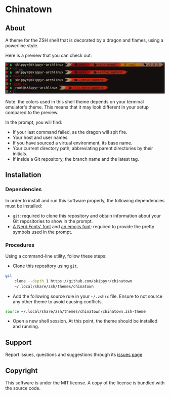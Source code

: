 # Chinatown
## About
A theme for the ZSH shell that is decorated by a dragon and flames, using a
powerline style.

Here is a preview that you can check out:

![](preview.png)

Note: the colors used in this shell theme depends on your terminal emulator's
      theme. This means that it may look different in your setup compared to the
      preview.

In the prompt, you will find:

- If your last command failed, as the dragon will spit fire.
- Your host and user names.
- If you have sourced a virtual environment, its base name.
- Your current directory path, abbreviating parent directories by their
  initials.
- If inside a Git repository, the branch name and the latest tag.

## Installation
### Dependencies
In order to install and run this software properly, the following dependencies
must be installed:

- `git`: required to clone this repository and obtain information about your
         Git repositories to show in the prompt.
- [A Nerd Fonts' font](https://www.nerdfonts.com/font-downloads) and [an emojis
  font](https://fonts.google.com/noto/specimen/Noto+Emoji):
    required to provide the pretty symbols used in the prompt.

### Procedures
Using a command-line utility, follow these steps:

- Clone this repository using `git`.

```bash
git                                                                            \
    clone --depth 1 https://github.com/skippyr/chinatown                       \
    ~/.local/share/zsh/themes/chinatown
```

- Add the following source rule in your `~/.zshrc` file. Ensure to not source
  any other theme to avoid causing conflicts.

```bash
source ~/.local/share/zsh/themes/chinatown/chinatown.zsh-theme
```

- Open a new shell session. At this point, the theme should be installed and
  running.

## Support
Report issues, questions and suggestions through its [issues page](https://github.com/skippyr/chinatown/issues).

## Copyright
This software is under the MIT license. A copy of the license is bundled with
the source code.
